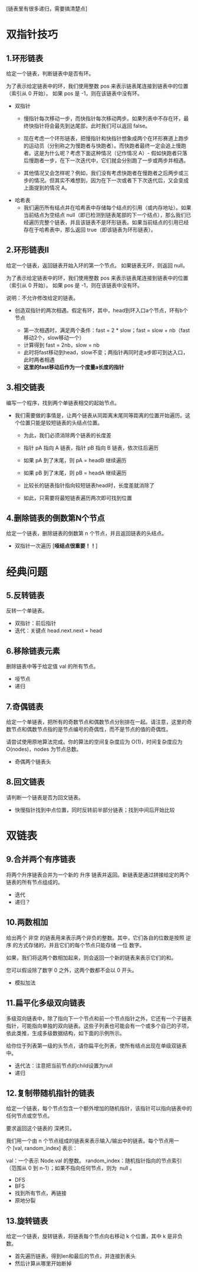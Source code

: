 [链表里有很多递归，需要搞清楚点]
# 双指针技巧
## 1.环形链表
给定一个链表，判断链表中是否有环。

为了表示给定链表中的环，我们使用整数 pos 来表示链表尾连接到链表中的位置（索引从 0 开始）。 如果 pos 是 -1，则在该链表中没有环。
- 双指针
    - 慢指针每次移动一步，而快指针每次移动两步。如果列表中不存在环，最终快指针将会最先到达尾部，此时我们可以返回 false。

    - 现在考虑一个环形链表，把慢指针和快指针想象成两个在环形赛道上跑步的运动员（分别称之为慢跑者与快跑者）。而快跑者最终一定会追上慢跑者。这是为什么呢？考虑下面这种情况（记作情况 A）- 假如快跑者只落后慢跑者一步，在下一次迭代中，它们就会分别跑了一步或两步并相遇。
    - 其他情况又会怎样呢？例如，我们没有考虑快跑者在慢跑者之后两步或三步的情况。但其实不难想到，因为在下一次或者下下次迭代后，又会变成上面提到的情况 A。
- 哈希表
    - 我们遍历所有结点并在哈希表中存储每个结点的引用（或内存地址）。如果当前结点为空结点 null（即已检测到链表尾部的下一个结点），那么我们已经遍历完整个链表，并且该链表不是环形链表。如果当前结点的引用已经存在于哈希表中，那么返回 true（即该链表为环形链表）。

## 2.环形链表Ⅱ
给定一个链表，返回链表开始入环的第一个节点。 如果链表无环，则返回 null。

为了表示给定链表中的环，我们使用整数 pos 来表示链表尾连接到链表中的位置（索引从 0 开始）。 如果 pos 是 -1，则在该链表中没有环。

说明：不允许修改给定的链表。
- 创造双指针的两次相遇。假定有环，其中，head到环入口a个节点，环有b个节点

    - 第一次相遇时，满足两个条件：fast = 2 * slow；fast = slow + nb（fast移动2个，slow移动一个）
    - 计算得到 fast = 2nb，slow = nb
    - 此时将fast移动到head，slow不变；两指针再同时走a步即可到达入口，此时两者相遇
    - __这里的fast移动后作为一个度量a长度的指针__

## 3.相交链表
编写一个程序，找到两个单链表相交的起始节点。
- 我们需要做的事情是，让两个链表从同距离末尾同等距离的位置开始遍历。这个位置只能是较短链表的头结点位置。
    - 为此，我们必须消除两个链表的长度差

    - 指针 pA 指向 A 链表，指针 pB 指向 B 链表，依次往后遍历
    - 如果 pA 到了末尾，则 pA = headB 继续遍历
    - 如果 pB 到了末尾，则 pB = headA 继续遍历
    - 比较长的链表指针指向较短链表head时，长度差就消除了
    - 如此，只需要将最短链表遍历两次即可找到位置

## 4.删除链表的倒数第N个节点
给定一个链表，删除链表的倒数第 n 个节点，并且返回链表的头结点。
- 双指针一次遍历   [__哑结点很重要！！__]

# 经典问题
## 5.反转链表
反转一个单链表。
- 双指针：前后指针
- 迭代：关键点 head.next.next = head

## 6.移除链表元素
删除链表中等于给定值 val 的所有节点。
- 哑节点
- 递归

## 7.奇偶链表
给定一个单链表，把所有的奇数节点和偶数节点分别排在一起。请注意，这里的奇数节点和偶数节点指的是节点编号的奇偶性，而不是节点的值的奇偶性。

请尝试使用原地算法完成。你的算法的空间复杂度应为 O(1)，时间复杂度应为 O(nodes)，nodes 为节点总数。
- 奇偶两个链表头

## 8.回文链表
请判断一个链表是否为回文链表。
- 快慢指针找到中点位置，同时反转前半部分链表；找到中间后开始比较

# 双链表
## 9.合并两个有序链表
将两个升序链表合并为一个新的 升序 链表并返回。新链表是通过拼接给定的两个链表的所有节点组成的。 
- 迭代
- 递归？

## 10.两数相加
给出两个 非空 的链表用来表示两个非负的整数。其中，它们各自的位数是按照 逆序 的方式存储的，并且它们的每个节点只能存储 一位 数字。

如果，我们将这两个数相加起来，则会返回一个新的链表来表示它们的和。

您可以假设除了数字 0 之外，这两个数都不会以 0 开头。
- 模拟加法

## 11.扁平化多级双向链表
多级双向链表中，除了指向下一个节点和前一个节点指针之外，它还有一个子链表指针，可能指向单独的双向链表。这些子列表也可能会有一个或多个自己的子项，依此类推，生成多级数据结构，如下面的示例所示。

给你位于列表第一级的头节点，请你扁平化列表，使所有结点出现在单级双链表中。
- 迭代法：注意把当前节点的child设置为null
- 递归

## 12.复制带随机指针的链表
给定一个链表，每个节点包含一个额外增加的随机指针，该指针可以指向链表中的任何节点或空节点。

要求返回这个链表的 深拷贝。 

我们用一个由 n 个节点组成的链表来表示输入/输出中的链表。每个节点用一个 [val, random_index] 表示：

val：一个表示 Node.val 的整数。
random_index：随机指针指向的节点索引（范围从 0 到 n-1）；如果不指向任何节点，则为  null 。
- DFS
- BFS
- 找到所有节点，再链接
- 原地分裂

## 13.旋转链表
给定一个链表，旋转链表，将链表每个节点向右移动 k 个位置，其中 k 是非负数。
- 首先遍历链表，得到len和最后的节点，并连接到表头
- 然后计算从哪里开始断掉